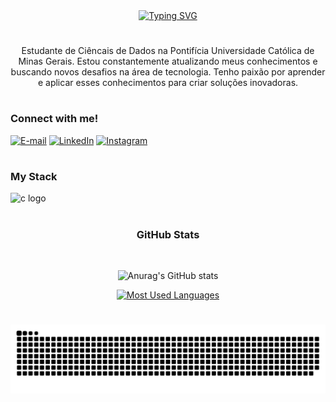 <div align="center">
  <a href="https://git.io/typing-svg">
    <img src="https://readme-typing-svg.demolab.com?font=Fira+Code&weight=600&size=32&pause=1000&color=800080&center=true&vCenter=true&width=500&lines=Welcome+to+my+profile!" alt="Typing SVG">
  </a>
</div>

#

<p align="center">Estudante de Ciêncais de Dados  na Pontifícia Universidade Católica de Minas Gerais.
Estou constantemente atualizando meus conhecimentos e buscando novos desafios na área de tecnologia. Tenho paixão por aprender e aplicar esses conhecimentos para criar soluções inovadoras.
  
#



<h3 align="left">Connect with me!</h3>

[![E-mail](https://img.shields.io/badge/-Email-000?style=for-the-badge&logo=microsoft-outlook&logoColor=FF00F6&color:FFF)](mailto:Rafael.pinheiro26@hotmail.com)
[![LinkedIn](https://img.shields.io/badge/-LinkedIn-000?style=for-the-badge&logo=linkedin&logoColor=FF00F6&color:FFF)](https://www.linkedin.com/in/rafael-cabral-185994235/)
[![Instagram](https://img.shields.io/badge/-Instagram-000?style=for-the-badge&logo=instagram&logoColor=FF00F6&color:FFF)](https://www.instagram.com/faelccp/)

#

<h3 align="left">My Stack </h3>

<div align="left">
  
  <img src="https://cdn.jsdelivr.net/gh/devicons/devicon/icons/c/c-original.svg" height="25" alt="c logo"  />
  <img width="8" />

</div>

#

<div style="text-align: center;" align="center">
  <h3> GitHub Stats </h3>
  <br>
  
![Anurag's GitHub stats](https://github-readme-stats.vercel.app/api?username=Fael26&show_icons=true&theme=synthwave)

  <a href="https://github.com/Fael26/github-readme-stats">
    <img src="https://github-readme-stats-git-masterrstaa-rickstaa.vercel.app/api/top-langs/?username=Fael26&line_height=10&card_width=290&layout=compact&hide_title=false&count_private=true&langs_count=4&show_icons=true&title_color=FF00F6&hide=html,scss,less&bg_color=000&text_color=8B8B8B&border_radius=3&border_color=561760&count_private=true" alt="Most Used Languages">
  </a>
</div>

#

<picture align="center">
  <source media="(prefers-color-scheme: dark)" srcset="https://raw.githubusercontent.com/Fael26/Fael26/output/github-contribution-grid-snake-dark.svg">
  <source media="(prefers-color-scheme: light)" srcset="https://raw.githubusercontent.com/Fael26/Fael26/output/github-contribution-grid-snake-dark.svg">
  <img align="center" alt="github contribution grid snake animation" src="https://raw.githubusercontent.com/Fael26/Fael26/output/github-contribution-grid-snake.svg">
</picture>
<br><br>
